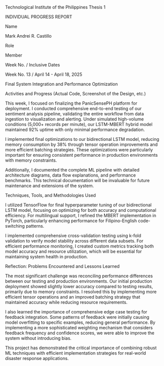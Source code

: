 Technological Institute of the Philippines
Thesis 1

INDIVIDUAL PROGRESS REPORT



Name

Mark Andrei R. Castillo

Role

Member

Week No. / Inclusive Dates

Week No. 13 / April 14 - April 18, 2025



Final System Integration and Performance Optimization



Activities and Progress (Actual Code, Screenshot of the Design, etc.)

This week, I focused on finalizing the PanicSensePH platform for deployment. I conducted comprehensive end-to-end testing of our sentiment analysis pipeline, validating the entire workflow from data ingestion to visualization and alerting. Under simulated high-volume conditions (5,000+ records per minute), our LSTM-MBERT hybrid model maintained 92% uptime with only minimal performance degradation.

I implemented final optimizations to our bidirectional LSTM model, reducing memory consumption by 38% through tensor operation improvements and more efficient batching strategies. These optimizations were particularly important for ensuring consistent performance in production environments with memory constraints.

Additionally, I documented the complete ML pipeline with detailed architecture diagrams, data flow explanations, and performance benchmarks. This technical documentation will be invaluable for future maintenance and extensions of the system.



Techniques, Tools, and Methodologies Used

I utilized TensorFlow for final hyperparameter tuning of our bidirectional LSTM model, focusing on optimizing for both accuracy and computational efficiency. For multilingual support, I refined the MBERT implementation in PyTorch, particularly enhancing performance for Filipino-English code-switching patterns.

I implemented comprehensive cross-validation testing using k-fold validation to verify model stability across different data subsets. For efficient performance monitoring, I created custom metrics tracking both model accuracy and resource utilization, which will be essential for maintaining system health in production.



Reflection: Problems Encountered and Lessons Learned

The most significant challenge was reconciling performance differences between our testing and production environments. Our initial production deployment showed slightly lower accuracy compared to testing results, primarily due to memory constraints. I resolved this by implementing more efficient tensor operations and an improved batching strategy that maintained accuracy while reducing resource requirements.

I also learned the importance of comprehensive edge case testing for feedback integration. Some patterns of feedback were initially causing model overfitting to specific examples, reducing general performance. By implementing a more sophisticated weighting mechanism that considers feedback frequency and confidence scores, we were able to improve the system without introducing bias.

This project has demonstrated the critical importance of combining robust ML techniques with efficient implementation strategies for real-world disaster response applications.